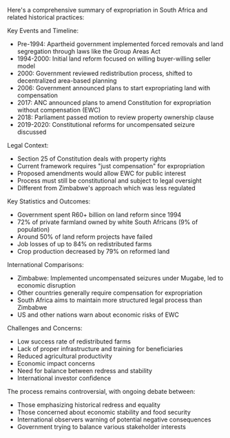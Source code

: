 Here's a comprehensive summary of expropriation in South Africa and related historical practices:

Key Events and Timeline:
- Pre-1994: Apartheid government implemented forced removals and land segregation through laws like the Group Areas Act
- 1994-2000: Initial land reform focused on willing buyer-willing seller model
- 2000: Government reviewed redistribution process, shifted to decentralized area-based planning
- 2006: Government announced plans to start expropriating land with compensation
- 2017: ANC announced plans to amend Constitution for expropriation without compensation (EWC)
- 2018: Parliament passed motion to review property ownership clause
- 2019-2020: Constitutional reforms for uncompensated seizure discussed

Legal Context:
- Section 25 of Constitution deals with property rights
- Current framework requires "just compensation" for expropriation
- Proposed amendments would allow EWC for public interest
- Process must still be constitutional and subject to legal oversight
- Different from Zimbabwe's approach which was less regulated

Key Statistics and Outcomes:
- Government spent R60+ billion on land reform since 1994
- 72% of private farmland owned by white South Africans (9% of population)
- Around 50% of land reform projects have failed
- Job losses of up to 84% on redistributed farms
- Crop production decreased by 79% on reformed land

International Comparisons:
- Zimbabwe: Implemented uncompensated seizures under Mugabe, led to economic disruption
- Other countries generally require compensation for expropriation
- South Africa aims to maintain more structured legal process than Zimbabwe
- US and other nations warn about economic risks of EWC

Challenges and Concerns:
- Low success rate of redistributed farms
- Lack of proper infrastructure and training for beneficiaries
- Reduced agricultural productivity
- Economic impact concerns
- Need for balance between redress and stability
- International investor confidence

The process remains controversial, with ongoing debate between:
- Those emphasizing historical redress and equality
- Those concerned about economic stability and food security
- International observers warning of potential negative consequences
- Government trying to balance various stakeholder interests